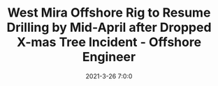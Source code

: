 ---
"title": "West Mira Offshore Rig to Resume Drilling by Mid-April after Dropped X-mas Tree Incident - Offshore Engineer"
"date": "2021-3-26 7:0:0"
"feed_name": "GOOGLENEWSDRILLING"
"feed_website": "https://news.google.com/search?q=drilling%2Bincident&hl=en-US&gl=US&ceid=US:en"
"feed_rss": "https://news.google.com/rss/search?q=drilling%2Bincident&hl=en-US&gl=US&ceid=US:en"
"link": "https://www.oedigital.com/news/486351-west-mira-offshore-rig-to-resume-drilling-by-mid-april-after-dropped-x-mas-tree-incident"
"file": "_posts/2021-1-1-6018f681e845ae4a762129b5c771aed2c71fb5cb.md"
"accident": "0"
"drilling": "0"
"dead": "0"
"injured": "0"
---